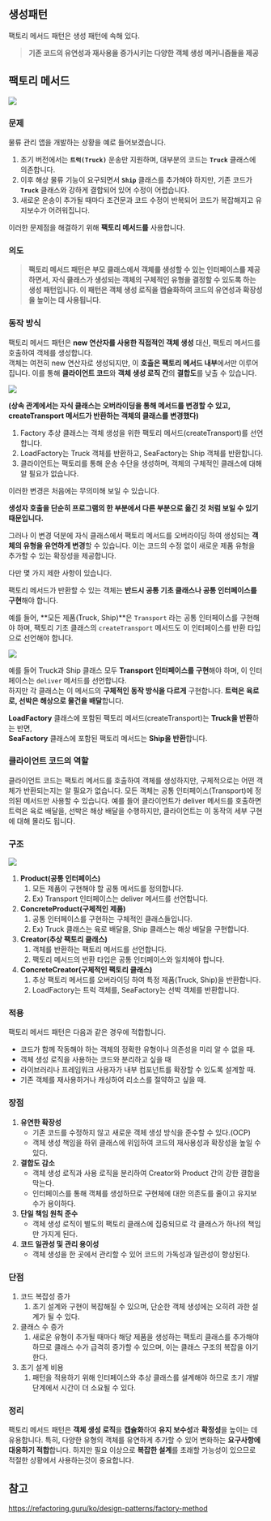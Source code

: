 ## 생성패턴

팩토리 메서드 패턴은 생성 패턴에 속해 있다.

> **기존 코드의 유연성과 재사용을 증가시키는 다양한 객체 생성 메커니즘들을 제공**

## 팩토리 메서드

![](https://blog.kakaocdn.net/dn/brKqn2/btsLDL40A8D/RU7DoWkd3B2bVorvgmv3RK/img.png)

### 문제

물류 관리 앱을 개발하는 상황을 예로 들어보겠습니다.

1.  초기 버전에서는 **`트럭(Truck)`** 운송만 지원하며, 대부분의 코드는 **`Truck`** 클래스에 의존합니다.
2.  이후 해상 물류 기능이 요구되면서 **`Ship`** 클래스를 추가해야 하지만, 기존 코드가 **`Truck`** 클래스와 강하게 결합되어 있어 수정이 어렵습니다.
3.  새로운 운송이 추가될 때마다 조건문과 코드 수정이 반복되어 코드가 복잡해지고 유지보수가 어려워집니다.

이러한 문제점을 해결하기 위해 **팩토리 메서드를** 사용합니다.

### 의도

> **팩토리 메서드 패턴은 부모 클래스에서 객체를 생성할 수 있는 인터페이스를 제공하면서, 자식 클래스가 생성되는 객체의 구체적인 유형을 결정할 수 있도록 하는 생성 패턴입니다. 이 패턴은 객체 생성 로직을 캡슐화하여 코드의 유연성과 확장성을 높이는 데 사용됩니다.**

### 동작 방식

팩토리 메서드 패턴은 **new 연산자를 사용한 직접적인 객체 생성** 대신, 팩토리 메서드를 호출하여 객체를 생성합니다.  
객체는 여전히 new 연산자로 생성되지만, 이 **호출은 팩토리 메서드 내부**에서만 이루어집니다. 이를 통해 **클라이언트 코드**와 **객체 생성 로직 간**의 **결합도**를 낮출 수 있습니다.

![](https://blog.kakaocdn.net/dn/bhXrCm/btsLEJrRTG8/YncqBDxKsJ8J4zkbfu0zE0/img.png)

**(상속 관계에서는 자식 클래스는 오버라이딩을 통해 메서드를 변경할 수 있고, createTransport 메서드가 반환하는 객체의 클래스를 변경했다)**

1.  Factory 추상 클래스는 객체 생성을 위한 팩토리 메서드(createTransport)를 선언합니다.
2.  LoadFactory는 Truck 객체를 반환하고, SeaFactory는 Ship 객체를 반환합니다.
3.  클라이언트는 팩토리를 통해 운송 수단을 생성하며, 객체의 구체적인 클래스에 대해 알 필요가 없습니다.

이러한 변경은 처음에는 무의미해 보일 수 있습니다.

**생성자 호출을 단순히 프로그램의 한 부분에서 다른 부분으로 옮긴 것 처럼 보일 수 있기 때문입니다.**

그러나 이 변경 덕분에 자식 클래스에서 팩토리 메서드를 오버라이딩 하여 생성되는 **객체의 유형을 유연하게 변경**할 수 있습니다. 이는 코드의 수정 없이 새로운 제품 유형을 추가할 수 있는 확장성을 제공합니다.

다만 몇 가지 제한 사항이 있습니다.

팩토리 메서드가 반환할 수 있는 객체는 **반드시 공통 기초 클래스나 공통 인터페이스를 구현**해야 합니다.

예를 들어, **모든 제품(Truck, Ship)**은 `Transport` 라는 공통 인터페이스를 구현해야 하며, 팩토리 기초 클래스의 `createTransport` 메서드도 이 인터페이스를 반환 타입으로 선언해야 합니다.

![](https://blog.kakaocdn.net/dn/vynt9/btsLEGu7JiZ/m5dhfDVnfvdBrPQIvyfS1K/img.png)

예를 들어 Truck과 Ship 클래스 모두 **Transport 인터페이스를 구현**해야 하며, 이 인터페이스는 `deliver` 메서드를 선언합니다.  
하지만 각 클래스는 이 메서드의 **구체적인 동작 방식을 다르게** 구현합니다. **트럭은 육로로, 선박은 해상으로 물건을 배달**합니다.

**LoadFactory** 클래스에 포함된 팩토리 메서드(createTransport)는 **Truck을 반환**하는 반면,  
**SeaFactory** 클래스에 포함된 팩토리 메서드는 **Ship을 반환**합니다.

### 클라이언트 코드의 역할

클라이언트 코드는 팩토리 메서드를 호출하여 객체를 생성하지만, 구체적으로는 어떤 객체가 반환되는지는 알 필요가 없습니다. 모든 객체는 공통 인터페이스(Transport)에 정의된 메서드만 사용할 수 있습니다. 예를 들어 클라이언트가 deliver 메서드를 호출하면 트럭은 육로 배달을, 선박은 해상 배달을 수행하지만, 클라이언트는 이 동작의 세부 구현에 대해 몰라도 됩니다.

### 구조

![](https://blog.kakaocdn.net/dn/cI27ub/btsLFP5JKuI/wVitrbY5WrcSKmmzsP6OXK/img.png)

1.  **Product(공통 인터페이스)**
    1.  모든 제품이 구현해야 할 공통 메서드를 정의합니다.
    2.  Ex) Transport 인터페이스는 deliver 메서드를 선언합니다.
2.  **ConcreteProduct(구체적인 제품)**
    1.  공통 인터페이스를 구현하는 구체적인 클래스들입니다.
    2.  Ex) Truck 클래스는 육로 배달을, Ship 클래스는 해상 배달을 구현합니다.
3.  **Creator(추상 팩토리 클래스)**
    1.  객체를 반환하는 팩토리 메서드를 선언합니다.
    2.  팩토리 메서드의 반환 타입은 공통 인터페이스와 일치해야 합니다.
4.  **ConcreteCreator(구체적인 팩토리 클래스)**
    1.  추상 팩토리 메서드를 오버라이딩 하여 특정 제품(Truck, Ship)을 반환합니다.
    2.  LoadFactory는 트럭 객체를, SeaFactory는 선박 객체를 반환합니다.

### 적용

팩토리 메서드 패턴은 다음과 같은 경우에 적합합니다.

-   코드가 함께 작동해야 하는 객체의 정확한 유형이나 의존성을 미리 알 수 없을 때.
-   객체 생성 로직을 사용하는 코드와 분리하고 싶을 때
-   라이브러리나 프레임워크 사용자가 내부 컴포넌트를 확장할 수 있도록 설계할 때.
-   기존 객체를 재사용하거나 캐싱하여 리소스를 절약하고 싶을 때.

### 장점

1.  **유연한 확장성**
    -   기존 코드를 수정하지 않고 새로운 객체 생성 방식을 준수할 수 있다.(OCP)
    -   객체 생성 책임을 하위 클래스에 위임하여 코드의 재사용성과 확장성을 높일 수 있다.
2.  **결합도 감소**
    -   객체 생성 로직과 사용 로직을 분리하여 Creator와 Product 간의 강한 결합을 막는다.
    -   인터페이스를 통해 객체를 생성하므로 구현체에 대한 의존도를 줄이고 유지보수가 용이하다.
3.  **단일 책임 원칙 준수**
    -   객체 생성 로직이 별도의 팩토리 클래스에 집중되므로 각 클래스가 하나의 책임만 가지게 된다.
4.  **코드 일관성 및 관리 용이성**
    -   객체 생성을 한 곳에서 관리할 수 있어 코드의 가독성과 일관성이 향상된다.

### 단점

1.  코드 복잡성 증가
    1.  초기 설계와 구현이 복잡해질 수 있으며, 단순한 객체 생성에는 오히려 과한 설계가 될 수 있다.
2.  클래스 수 증가
    1.  새로운 유형이 추가될 때마다 해당 제품을 생성하는 팩토리 클래스를 추가해야 하므로 클래스 수가 급격히 증가할 수 있으며, 이는 클래스 구조의 복잡을 야기한다.
3.  초기 설계 비용
    1.  패턴을 적용하기 위해 인터페이스와 추상 클래스를 설계해야 하므로 초기 개발 단계에서 시간이 더 소요될 수 있다.

### 정리

팩토리 메서드 패턴은 **객체 생성 로직**을 **캡슐화**하여 **유지 보수성**과 **확정성**을 높이는 데 유용합니다. 특히, 다양한 유형의 객체를 유연하게 추가할 수 있어 변화하는 **요구사항에 대응하기 적합**합니다. 하지만 필요 이상으로 **복잡한 설계**를 초래할 가능성이 있으므로 적절한 상황에서 사용하는것이 중요합니다.

## 참고

https://refactoring.guru/ko/design-patterns/factory-method
